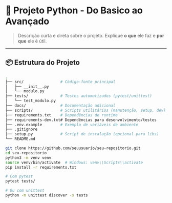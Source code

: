 # 🐍 Projeto Python - Do Basico ao Avançado

> Descrição curta e direta sobre o projeto. Explique **o que** ele faz e **por que** ele é útil.

---

## 📦 Estrutura do Projeto

```bash
.
├── src/                # Código-fonte principal
│   ├── __init__.py
│   └── modulo.py
├── tests/              # Testes automatizados (pytest/unittest)
│   └── test_modulo.py
├── docs/               # Documentação adicional
├── scripts/            # Scripts utilitários (manutenção, setup, dev)
├── requirements.txt    # Dependências de runtime
├── requirements-dev.txt# Dependências para desenvolvimento/testes
├── .env.example        # Exemplo de variáveis de ambiente
├── .gitignore
├── setup.py            # Script de instalação (opcional para libs)
└── README.md

git clone https://github.com/seuusuario/seu-repositorio.git
cd seu-repositorio
python3 -m venv venv
source venv/bin/activate  # Windows: venv\\Scripts\\activate
pip install -r requirements.txt

# Com pytest
pytest tests/

# Ou com unittest
python -m unittest discover -s tests
